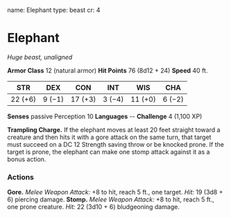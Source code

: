 name: Elephant
type: beast
cr: 4

# Elephant
_Huge beast, unaligned_

**Armor Class** 12 (natural armor)
**Hit Points** 76 (8d12 + 24)
**Speed** 40 ft.

| STR     | DEX     | CON     | INT     | WIS     | CHA     |
|---------|---------|---------|---------|---------|---------|
| 22 (+6) | 9 (−1)  | 17 (+3) | 3 (−4)  | 11 (+0) | 6 (−2)  |

**Senses** passive Perception 10
**Languages** --
**Challenge** 4 (1,100 XP)

**Trampling Charge.** If the elephant moves at least 20 feet straight toward a creature and then hits it with a gore attack on the same turn, that target must succeed on a DC 12 Strength saving throw or be knocked prone. If the target is prone, the elephant can make one stomp attack against it as a bonus action.

### Actions
**Gore.** _Melee Weapon Attack:_ +8 to hit, reach 5 ft., one target. _Hit:_ 19 (3d8 + 6) piercing damage.
**Stomp.** _Melee Weapon Attack:_ +8 to hit, reach 5 ft., one prone creature. _Hit:_ 22 (3d10 + 6) bludgeoning damage.
